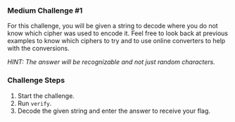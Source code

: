 ### Medium Challenge #1
For this challenge, you will be given a string to decode where you do not know which cipher was used to encode it. Feel free to look back at previous examples to know which ciphers to try and to use online converters to help with the conversions.

*HINT: The answer will be recognizable and not just random characters.*

### Challenge Steps
1. Start the challenge.
2. Run `verify`.
3. Decode the given string and enter the answer to receive your flag.